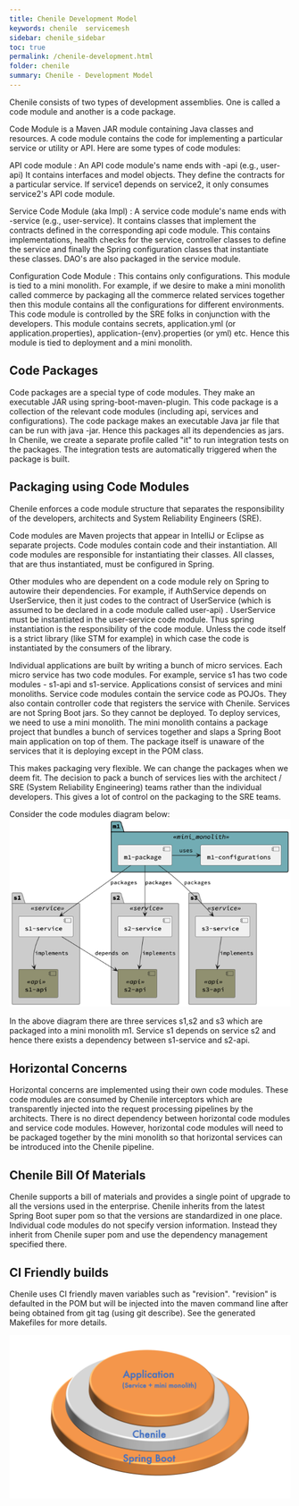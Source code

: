 ```yaml
---
title: Chenile Development Model
keywords: chenile  servicemesh
sidebar: chenile_sidebar
toc: true
permalink: /chenile-development.html
folder: chenile
summary: Chenile - Development Model
---
```

Chenile consists of two types of development assemblies. One is called a code module and another is a code package.

Code Module is a Maven JAR module containing Java classes and resources. A code module contains the code for implementing a particular service or utility or API. Here are some types of code modules:

API code module
: An API code module's name ends with -api (e.g., user-api) It contains interfaces and model objects. They define the contracts for a particular service. If service1 depends on service2, it only consumes service2's API code module. 

Service Code Module (aka Impl)
: A service code module's name ends with -service (e.g., user-service). It contains classes that implement the contracts defined in the corresponding api code module. This contains implementations, health checks for the service, controller classes to define the service and finally the Spring configuration classes that instantiate these classes. DAO's are also packaged in the service module.

Configuration Code Module 
: This contains only configurations. This module is tied to a mini monolith. For example, if we desire to make a mini monolith called commerce by packaging all the commerce related services together then this module contains all the configurations for different environments. This code module is controlled by the SRE folks in conjunction with the developers. This module contains secrets, application.yml (or application.properties), application-{env}.properties (or yml) etc. Hence this module is tied to deployment and a mini monolith. 

## Code Packages
Code packages are a special type of code modules. They make an executable JAR using spring-boot-maven-plugin. This code package is a collection of the relevant code modules (including api, services and configurations). The code package makes an executable Java jar file that can be run with java -jar. Hence this packages all its dependencies as jars. In Chenile, we create a separate profile called "it" to run integration tests on the packages. The integration tests are automatically triggered when the package is built. 


## Packaging using Code Modules
Chenile enforces a code module structure that separates the responsibility of the developers, architects and System Reliability Engineers (SRE). 

Code modules are Maven projects that appear in IntelliJ or Eclipse as separate projects. Code modules contain code and their instantiation. All code modules are responsible for instantiating their classes. All classes, that are thus instantiated, must be configured in Spring. 

Other modules who are dependent on a code module rely on Spring to autowire their dependencies. For example, if AuthService depends on UserService, then it just codes to the contract of UserService (which is assumed to be declared in a code module called user-api) . UserService must be instantiated in the user-service code module. Thus spring instantiation is the responsibility of the code module. Unless the code itself is a strict library (like STM for example) in which case the code is instantiated by the consumers of the library. 

Individual applications are built by writing a bunch of micro services. Each micro service has two code modules. For example, service s1 has two code modules - s1-api and s1-service.  Applications consist of services and mini monoliths. Service code modules contain the service code as POJOs. They also contain controller code that registers the service with Chenile. Services are not Spring Boot jars. So they cannot be deployed. To deploy services, we need to use a mini monolith. The mini monolith contains a package project that bundles a bunch of services together and slaps a Spring Boot main application on top of them. The package itself is unaware of the services that it is deploying except in the POM class. 

This makes packaging very flexible. We can change the packages when we deem fit. The decision to pack a bunch of services lies with the architect / SRE (System Reliability Engineering) teams rather than the individual developers. This gives a lot of control on the packaging to the SRE teams. 

Consider the code modules diagram below:
![Code Modules](/images/chenile/code-modules.png)

In the above diagram there are three services s1,s2 and s3 which are packaged into a mini monolith m1. Service s1 depends on service s2 and hence there exists a dependency between s1-service and s2-api.

## Horizontal Concerns
Horizontal concerns are implemented using their own code modules. These code modules are consumed by Chenile interceptors which are transparently injected into the request processing pipelines by the architects. There is no direct dependency between horizontal code modules and service code modules. However, horizontal code modules will need to be packaged together by the mini monolith so that horizontal services can be introduced into the Chenile pipeline.

## Chenile Bill Of Materials
Chenile supports a bill of materials and provides a single point of upgrade to all the versions used in the enterprise. Chenile inherits from the latest Spring Boot super pom so that the versions are standardized in one place. Individual code modules do not specify version information. Instead they inherit from Chenile super pom and use the dependency management specified there. 


## CI Friendly builds
Chenile uses CI friendly maven variables such as "revision". "revision" is defaulted in the POM but will be injected into the maven command line after being obtained from git tag (using git describe). See the generated Makefiles for more details.

![Library Stack](/images/chenile/library.png "Library Stack")